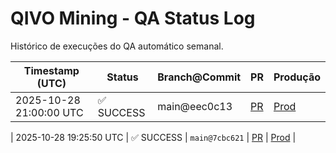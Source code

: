 # QIVO Mining - QA Status Log

Histórico de execuções do QA automático semanal.

| Timestamp (UTC) | Status | Branch@Commit | PR | Produção |
|-----------------|--------|---------------|----|--------------|
| 2025-10-28 21:00:00 UTC | ✅ SUCCESS | main@eec0c13 | [PR](https://github.com/theneilagencia/ComplianceCore-Mining/compare/main...main) | [Prod](https://qivo-mining.onrender.com) |

| 2025-10-28 19:25:50 UTC | ✅ SUCCESS | `main@7cbc621` | [PR](https://github.com/theneilagencia/ComplianceCore-Mining/compare/main...main) | [Prod](https://qivo-mining.onrender.com) |
